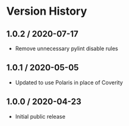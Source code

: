 # Version History

## 1.0.2 / 2020-07-17

- Remove unnecessary pylint disable rules

## 1.0.1 / 2020-05-05

- Updated to use Polaris in place of Coverity

## 1.0.0 / 2020-04-23

- Initial public release
